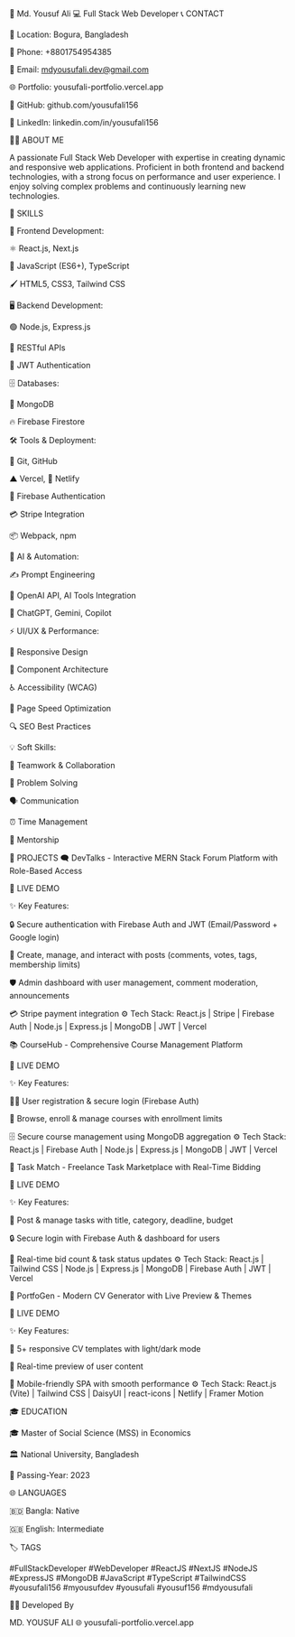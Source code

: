 👋 Md. Yousuf Ali
💻 Full Stack Web Developer
📞 CONTACT

📍 Location: Bogura, Bangladesh

📱 Phone: +8801754954385

📧 Email: mdyousufali.dev@gmail.com

🌐 Portfolio: yousufali-portfolio.vercel.app

🐙 GitHub: github.com/yousufali156

💼 LinkedIn: linkedin.com/in/yousufali156

👨‍💻 ABOUT ME

A passionate Full Stack Web Developer with expertise in creating dynamic and responsive web applications. Proficient in both frontend and backend technologies, with a strong focus on performance and user experience. I enjoy solving complex problems and continuously learning new technologies.

💼 SKILLS

🎨 Frontend Development:

⚛️ React.js, Next.js

📜 JavaScript (ES6+), TypeScript

🖌️ HTML5, CSS3, Tailwind CSS

🖥️ Backend Development:

🟢 Node.js, Express.js

🔗 RESTful APIs

🔑 JWT Authentication

🗄️ Databases:

🍃 MongoDB

🔥 Firebase Firestore

🛠️ Tools & Deployment:

🌿 Git, GitHub

▲ Vercel, 🔗 Netlify

🔑 Firebase Authentication

💳 Stripe Integration

📦 Webpack, npm

🤖 AI & Automation:

✍️ Prompt Engineering

🔮 OpenAI API, AI Tools Integration

💬 ChatGPT, Gemini, Copilot

⚡ UI/UX & Performance:

📱 Responsive Design

🧩 Component Architecture

♿ Accessibility (WCAG)

🚀 Page Speed Optimization

🔍 SEO Best Practices

💡 Soft Skills:

🤝 Teamwork & Collaboration

🧠 Problem Solving

🗣️ Communication

⏰ Time Management

🎯 Mentorship

🚀 PROJECTS
🗨️ DevTalks - Interactive MERN Stack Forum Platform with Role-Based Access

🔗 LIVE DEMO

✨ Key Features:

🔒 Secure authentication with Firebase Auth and JWT (Email/Password + Google login)

📝 Create, manage, and interact with posts (comments, votes, tags, membership limits)

🛡️ Admin dashboard with user management, comment moderation, announcements

💳 Stripe payment integration
⚙️ Tech Stack: React.js | Stripe | Firebase Auth | Node.js | Express.js | MongoDB | JWT | Vercel

📚 CourseHub - Comprehensive Course Management Platform

🔗 LIVE DEMO

✨ Key Features:

👨‍🎓 User registration & secure login (Firebase Auth)

📖 Browse, enroll & manage courses with enrollment limits

🗄️ Secure course management using MongoDB aggregation
⚙️ Tech Stack: React.js | Firebase Auth | Node.js | Express.js | MongoDB | JWT | Vercel

💼 Task Match - Freelance Task Marketplace with Real-Time Bidding

🔗 LIVE DEMO

✨ Key Features:

📝 Post & manage tasks with title, category, deadline, budget

🔒 Secure login with Firebase Auth & dashboard for users

🔄 Real-time bid count & task status updates
⚙️ Tech Stack: React.js | Tailwind CSS | Node.js | Express.js | MongoDB | Firebase Auth | JWT | Vercel

🎨 PortfoGen - Modern CV Generator with Live Preview & Themes

🔗 LIVE DEMO

✨ Key Features:

📑 5+ responsive CV templates with light/dark mode

🔄 Real-time preview of user content

📱 Mobile-friendly SPA with smooth performance
⚙️ Tech Stack: React.js (Vite) | Tailwind CSS | DaisyUI | react-icons | Netlify | Framer Motion

🎓 EDUCATION

🎓 Master of Social Science (MSS) in Economics

🏛️ National University, Bangladesh

📅 Passing-Year: 2023

🌐 LANGUAGES

🇧🇩 Bangla: Native

🇬🇧 English: Intermediate

🏷️ TAGS

#FullStackDeveloper #WebDeveloper #ReactJS #NextJS
#NodeJS #ExpressJS #MongoDB #JavaScript #TypeScript
#TailwindCSS #yousufali156 #myousufdev #yousufali
#yousuf156 #mdyousufali

👨‍💻 Developed By

MD. YOUSUF ALI 🌐 yousufali-portfolio.vercel.app
